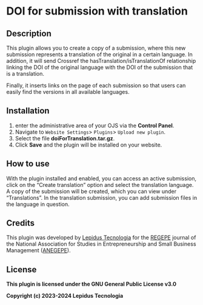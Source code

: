 # DOI for submission with translation

## Description

This plugin allows you to create a copy of a submission, where this new submission represents a translation of the original in a certain language. In addition, it will send Crossref the hasTranslation/isTranslationOf relationship linking the DOI of the original language with the DOI of the submission that is a translation.

Finally, it inserts links on the page of each submission so that users can easily find the versions in all available languages.

## Installation

1. enter the administrative area of your OJS via the __Control Panel__.
2. Navigate to `Website Settings`> `Plugins`> `Upload new plugin`.
3. Select the file __doiForTranslation.tar.gz__.
4. Click __Save__ and the plugin will be installed on your website.

## How to use

With the plugin installed and enabled, you can access an active submission, click on the “Create translation” option and select the translation language. A copy of the submission will be created, which you can view under “Translations”. In the translation submission, you can add submission files in the language in question.  

## Credits

This plugin was developed by [Lepidus Tecnologia](https://lepidus.com.br/) for the [REGEPE](https://regepe.org.br/) journal of the National Association for Studies in Entrepreneurship and Small Business Management ([ANEGEPE](https://anegepe.org.br/)).

## License
__This plugin is licensed under the GNU General Public License v3.0__

__Copyright (c) 2023-2024 Lepidus Tecnologia__